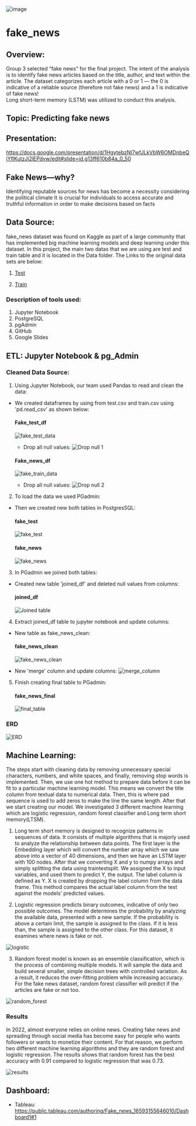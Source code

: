 ![image](https://user-images.githubusercontent.com/99698846/178391954-a755f5b3-798b-4f94-adf1-33a98af93948.png)

# fake_news

## Overview:
Group 3 selected “fake news” for the final project. The intent of the analysis is to identify fake news articles based on the title, author, and text within the article. The dataset categorizes each article with a 0 or 1 — the 0 is indicative of a reliable source (therefore not fake news) and a 1 is indicative of fake news!  
Long short-term memory (LSTM) was utilized to conduct this analysis.

## Topic: Predicting fake news

## Presentation:
https://docs.google.com/presentation/d/1HgytebzNI7wfJLkVbW6OMDnbeQiYflKutzJi2lEPdvw/edit#slide=id.g13ff610b84a_0_50

## Fake News—why?
Identifying reputable sources for news has become a necessity considering the political climate It is crucial for individuals to access accurate and truthful information in order to make decisions based on facts

## Data Source:
fake_news dataset was found on Kaggle as part of a large community that has implemented big machine learning models and deep learning under this dataset.
In this project, the main two datas that we are using are test and train table and it is located in the Data folder.
The Links to the original data sets are below:

1) [Test](https://www.kaggle.com/code/duquochuy/fake-news-detection-using-lstm-90-accuracy/data?select=test.csv)

2) [Train](https://www.kaggle.com/code/duquochuy/fake-news-detection-using-lstm-90-accuracy/data?select=train.csv)

### Description of tools used:
1) Jupyter Notebook
2) PostgreSQL
3) pgAdmin
4) GitHub
5) Google Slides

## ETL: Jupyter Notebook & pg_Admin

### Cleaned Data Source:

1. Using Jupyter Notebook, our team used Pandas to read and clean the data:

 - We created dataframes by using from test.csv and train.csv using 'pd.read_csv' as shown below:
   #### Fake_test_df 
   ![fake_test_data](https://github.com/cindyhdz/fake_news/blob/main/Resources/fake_test_data.PNG)

    - Drop all null values: 
      ![Drop null 1](https://github.com/cindyhdz/fake_news/blob/main/Resources/dropna%201.png)

   #### Fake_news_df
   ![fake_train_data](https://github.com/cindyhdz/fake_news/blob/main/Resources/fake_train%20df.png)

    - Drop all null values: 
      ![Drop null 2](https://github.com/cindyhdz/fake_news/blob/main/Resources/dropna%202.png)

2. To load the data we used PGadmin: 
 
 - Then we created new both tables in PostgresSQL: 
   #### fake_test
   ![fake_test](https://github.com/cindyhdz/fake_news/blob/main/Resources/fake_test%20sql.png)

   #### fake_news
   ![fake_news](https://github.com/cindyhdz/fake_news/blob/main/Resources/fake_news%20sql.png)
   
3. In PGadmin we joined both tables: 

 - Created new table 'joined_df' and deleted null values from columns:
   #### joined_df
   ![Joined table](https://github.com/cindyhdz/fake_news/blob/main/Resources/SQL%20Joined%20Table.png)
   
4. Extract joined_df table to jupyter notebook and update columns:
 - New table as fake_news_clean:
   #### fake_news_clean
   ![fake_news_clean](https://github.com/cindyhdz/fake_news/blob/main/Resources/fake_news_clean.png)
  
 - New 'merge' column and update columns:
   ![merge_column](https://github.com/cindyhdz/fake_news/blob/main/Resources/merged%20%26%20update%20columns.png)

5. Finish creating final table to PGadmin: 
   #### fake_news_final
   ![final_table](https://github.com/cindyhdz/fake_news/blob/main/Resources/fake_news_final.png)
   
### ERD 

![ERD](https://github.com/cindyhdz/fake_news/blob/main/Resources/ERD/fake_news%20ERD.png)

 
## Machine Learning:
The steps start with cleaning data by removing unnecessary special characters, numbers, and white spaces, and finally, removing stop words is implemented. Then, we use one hot method to prepare data before it can be fit to a particular machine learning model. This means we convert the title column from textual data to numerical data. Then, this is where pad sequence is used to add zeros to make the line the same length. After that we start creating our model. We investigated 3 different machine learning which are logistic regression, random forest classifier and Long term short memory(LTSM). 

1) Long term short memory is designed to recognize patterns in sequences of data. It consists of multiple algorithms that is majorly used to analyze the relationship between data points. The first layer is the Embedding layer which will convert the number array which we saw above into a vector of 40 dimensions, and then we have an LSTM layer with 100 nodes. After that we converting X and y to numpy arrays and simply splitting the data using traintestsplit. We assigned the X to input variables, and used them to predict Y, the output. The label column is defined as Y. X is created by dropping the label column from the data frame. This method compares the actual label column from the test against the models’ predicted values.

2) Logistic regression predicts binary outcomes, indicative of only two possible outcomes. The model determines the probability by analyzing the available data, presented with a new sample. If the probability is above a certain limit, the sample is assigned to the class. If it is less than, the sample is assigned to the other class. For this dataset, it examines where news is fake or not.  


![logistic](https://github.com/cindyhdz/fake_news/blob/main/Resources/logistic.png)

3) Random forest model is known as an ensemble classification, which is the process of combining multiple models. It will sample the data and build several smaller, simple decision trees with controlled variation. As a result, it reduces the over-fitting problem while increasing accuracy. For the fake news dataset, random forest classifier will predict if the articles are fake or not too.

![random_forest](https://github.com/cindyhdz/fake_news/blob/main/Resources/random_forest.png)
### Results
In 2022, almost everyone relies on online news. Creating fake news and spreading through social media has become easy for people who wants followers or wants to monetize their content. For that reason, we perform two different  machine learning algorithms and they are random forest and logistic regression. The results shows that random forest has the best accuracy with 0.91 compared to logistic regression that was 0.73.

![results](https://github.com/cindyhdz/fake_news/blob/main/Resources/results.png)


## Dashboard:

- Tableau: https://public.tableau.com/authoring/Fake_news_16593155646010/Dashboard1#1



